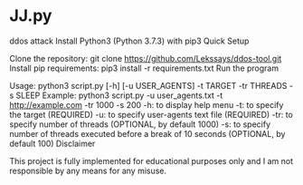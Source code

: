 # JJ.py
ddos attack
Install Python3 (Python 3.7.3) with pip3
Quick Setup

Clone the repository: git clone https://github.com/Lekssays/ddos-tool.git
Install pip requirements: pip3 install -r requirements.txt
Run the program

Usage: python3 script.py [-h] [-u USER_AGENTS] -t TARGET -tr THREADS -s SLEEP
Example: python3 script.py -u user_agents.txt -t http://example.com -tr 1000 -s 200
-h: to display help menu
-t: to specify the target (REQUIRED)
-u: to specify user-agents text file (REQUIRED)
-tr: to specify number of threads (OPTIONAL, by default 1000)
-s: to specify number of threads executed before a break of 10 seconds (OPTIONAL, by default 100)
Disclaimer

This project is fully implemented for educational purposes only and I am not responsible by any means for any misuse.